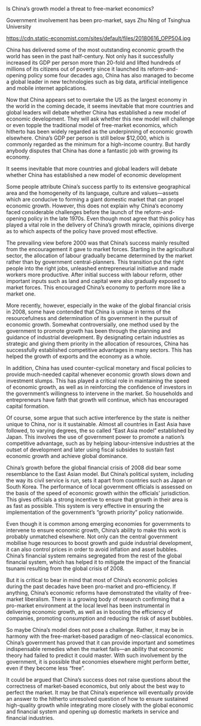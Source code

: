 Is China’s growth model a threat to free-market economics?

Government involvement has been pro-market, says Zhu Ning of Tsinghua University

https://cdn.static-economist.com/sites/default/files/20180616_OPP504.jpg

China has delivered some of the most outstanding economic growth the world has seen in the past half-century. Not only has it successfully increased its GDP per person more than 20-fold and lifted hundreds of millions of its citizens out of poverty since it launched its reform-and-opening policy some four decades ago, China has also managed to become a global leader in new technologies such as big data, artificial intelligence and mobile internet applications.

Now that China appears set to overtake the US as the largest economy in the world in the coming decade, it seems inevitable that more countries and global leaders will debate whether China has established a new model of economic development. They will ask whether this new model will challenge or even topple the traditional model of free-market economics, which hitherto has been widely regarded as the underpinning of economic growth elsewhere. China’s GDP per person is still below $12,000, which is commonly regarded as the minimum for a high-income country. But hardly anybody disputes that China has done a fantastic job with growing its economy. 

It seems inevitable that more countries and global leaders will debate whether China has established a new model of economic development

Some people attribute China’s success partly to its extensive geographical area and the homogeneity of its language, culture and values—assets which are conducive to forming a giant domestic market that can propel economic growth. However, this does not explain why China’s economy faced considerable challenges before the launch of the reform-and-opening policy in the late 1970s. Even though most agree that this policy has played a vital role in the delivery of China’s growth miracle, opinions diverge as to which aspects of the policy have proved most effective.

The prevailing view before 2000 was that China’s success mainly resulted from the encouragement it gave to market forces. Starting in the agricultural sector, the allocation of labour gradually became determined by the market rather than by government central-planners. This transition put the right people into the right jobs, unleashed entrepreneurial initiative and made workers more productive. After initial success with labour reform, other important inputs such as land and capital were also gradually exposed to market forces. This encouraged China’s economy to perform more like a market one.

More recently, however, especially in the wake of the global financial crisis in 2008, some have contended that China is unique in terms of the resourcefulness and determination of its government in the pursuit of economic growth. Somewhat controversially, one method used by the government to promote growth has been through the planning and guidance of industrial development. By designating certain industries as strategic and giving them priority in the allocation of resources, China has successfully established competitive advantages in many sectors. This has helped the growth of exports and the economy as a whole.

In addition, China has used counter-cyclical monetary and fiscal policies to provide much-needed capital whenever economic growth slows down and investment slumps. This has played a critical role in maintaining the speed of economic growth, as well as in reinforcing the confidence of investors in the government’s willingness to intervene in the market. So households and entrepreneurs have faith that growth will continue, which has encouraged capital formation.

Of course, some argue that such active interference by the state is neither unique to China, nor is it sustainable. Almost all countries in East Asia have followed, to varying degrees, the so called “East Asia model” established by Japan. This involves the use of government power to promote a nation’s competitive advantage, such as by helping labour-intensive industries at the outset of development and later using fiscal subsides to sustain fast economic growth and achieve global dominance.

China’s growth before the global financial crisis of 2008 did bear some resemblance to the East Asian model. But China’s political system, including the way its civil service is run, sets it apart from countries such as Japan or South Korea. The performance of local government officials is assessed on the basis of the speed of economic growth within the officials’ jurisdiction. This gives officials a strong incentive to ensure that growth in their area is as fast as possible. This system is very effective in ensuring the implementation of the government’s “growth priority” policy nationwide.

Even though it is common among emerging economies for governments to intervene to ensure economic growth, China’s ability to make this work is probably unmatched elsewhere. Not only can the central government mobilise huge resources to boost growth and guide industrial development, it can also control prices in order to avoid inflation and asset bubbles. China’s financial system remains segregated from the rest of the global financial system, which has helped it to mitigate the impact of the financial tsunami resulting from the global crisis of 2008.

But it is critical to bear in mind that most of China’s economic policies during the past decades have been pro-market and pro-efficiency. If anything, China’s economic reforms have demonstrated the vitality of free-market liberalism. There is a growing body of research confirming that a pro-market environment at the local level has been instrumental in delivering economic growth, as well as in boosting the efficiency of companies, promoting consumption and reducing the risk of asset bubbles.

So maybe China’s model does not pose a challenge. Rather, it may be in harmony with the free-market-based paradigm of neo-classical economics. China’s government has proved that it can provide important and sometimes indispensable remedies when the market fails—an ability that economic theory had failed to predict it could master. With such involvement by the government, it is possible that economies elsewhere might perform better, even if they become less “free”. 

It could be argued that China’s success does not raise questions about the correctness of market-based economics, but only about the best way to perfect the market. It may be that China’s experience will eventually provide an answer to the hitherto unresolved question of how to ensure sustained high-quality growth while integrating more closely with the global economic and financial system and opening up domestic markets in service and financial industries.
